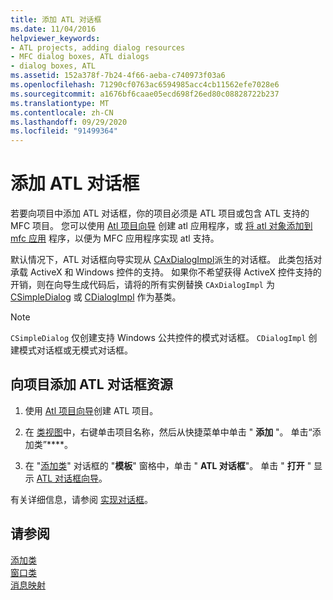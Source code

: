 ```yaml
---
title: 添加 ATL 对话框
ms.date: 11/04/2016
helpviewer_keywords:
- ATL projects, adding dialog resources
- MFC dialog boxes, ATL dialogs
- dialog boxes, ATL
ms.assetid: 152a378f-7b24-4f66-aeba-c740973f03a6
ms.openlocfilehash: 71290cf0763ac6594985acc4cb11562efe7028e6
ms.sourcegitcommit: a1676bf6caae05ecd698f26ed80c08828722b237
ms.translationtype: MT
ms.contentlocale: zh-CN
ms.lasthandoff: 09/29/2020
ms.locfileid: "91499364"
---
```

# <a name="adding-an-atl-dialog-box"></a>添加 ATL 对话框

若要向项目中添加 ATL 对话框，你的项目必须是 ATL 项目或包含 ATL 支持的 MFC 项目。 您可以使用 [Atl 项目向导](../../atl/reference/atl-project-wizard.md) 创建 atl 应用程序，或 [将 atl 对象添加到 mfc 应用](../../mfc/reference/adding-atl-support-to-your-mfc-project.md) 程序，以便为 MFC 应用程序实现 atl 支持。

默认情况下，ATL 对话框向导实现从 [CAxDialogImpl](../../atl/reference/caxdialogimpl-class.md)派生的对话框。 此类包括对承载 ActiveX 和 Windows 控件的支持。 如果你不希望获得 ActiveX 控件支持的开销，则在向导生成代码后，请将的所有实例替换 `CAxDialogImpl` 为 [CSimpleDialog](../../atl/reference/csimpledialog-class.md) 或 [CDialogImpl](../../atl/reference/cdialogimpl-class.md) 作为基类。

> [!NOTE]
> `CSimpleDialog` 仅创建支持 Windows 公共控件的模式对话框。 `CDialogImpl` 创建模式对话框或无模式对话框。

## <a name="to-add-an-atl-dialog-resource-to-your-project"></a>向项目添加 ATL 对话框资源

1. 使用 [Atl 项目向导](../../atl/reference/atl-project-wizard.md)创建 ATL 项目。

1. 在 [类视图](/visualstudio/ide/viewing-the-structure-of-code)中，右键单击项目名称，然后从快捷菜单中单击 " **添加** "。 单击“添加类”****。

1. 在 "[添加类](../../ide/adding-a-class-visual-cpp.md#add-class-dialog-box)" 对话框的 "**模板**" 窗格中，单击 " **ATL 对话框**"。 单击 " **打开** " 显示 [ATL 对话框向导](../../atl/reference/atl-dialog-wizard.md)。

有关详细信息，请参阅 [实现对话框](../../atl/implementing-a-dialog-box.md)。

## <a name="see-also"></a>请参阅

[添加类](../../ide/adding-a-class-visual-cpp.md)<br/>
[窗口类](../../atl/atl-window-classes.md)<br/>
[消息映射](../../atl/message-maps-atl.md)
